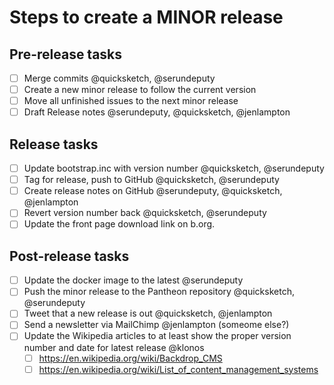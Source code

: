 Steps to create a MINOR release
=================================


## Pre-release tasks

- [ ] Merge commits @quicksketch, @serundeputy
- [ ] Create a new minor release to follow the current version
- [ ] Move all unfinished issues to the next minor release
- [ ] Draft Release notes @serundeputy, @quicksketch, @jenlampton

## Release tasks

- [ ] Update bootstrap.inc with version number @quicksketch, @serundeputy
- [ ] Tag for release, push to GitHub @quicksketch, @serundeputy
- [ ] Create release notes on GitHub @serundeputy, @quicksketch, @jenlampton
- [ ] Revert version number back @quicksketch, @serundeputy
- [ ] Update the front page download link on b.org.

## Post-release tasks

- [ ] Update the docker image to the latest @serundeputy
- [ ] Push the minor release to the Pantheon repository @quicksketch, @serundeputy
- [ ] Tweet that a new release is out @quicksketch, @jenlampton
- [ ] Send a newsletter via MailChimp @jenlampton (someome else?)
- [ ] Update the Wikipedia articles to at least show the proper version number and date for latest release @klonos
  - [ ] https://en.wikipedia.org/wiki/Backdrop_CMS
  - [ ] https://en.wikipedia.org/wiki/List_of_content_management_systems
